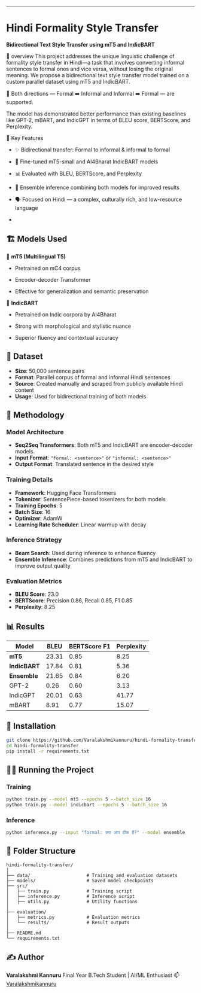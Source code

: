 ---

# Hindi Formality Style Transfer

**Bidirectional Text Style Transfer using mT5 and IndicBART**

🧠 overview
This project addresses the unique linguistic challenge of formality style transfer in Hindi—a task that involves converting informal sentences to formal ones and vice versa, without losing the original meaning. We propose a bidirectional text style transfer model trained on a custom parallel dataset using mT5 and IndicBART.

🔄 Both directions — Formal ➡️ Informal and Informal ➡️ Formal — are supported.

The model has demonstrated better performance than existing baselines like GPT-2, mBART, and IndicGPT in terms of BLEU score, BERTScore, and Perplexity.

🧾 Key Features
* ✨ Bidirectional transfer: Formal to informal & informal to formal

* 🤖 Fine-tuned mT5-small and AI4Bharat IndicBART models

* 📊 Evaluated with BLEU, BERTScore, and Perplexity

* 🔄 Ensemble inference combining both models for improved results

* 🗣️ Focused on Hindi — a complex, culturally rich, and low-resource language
* 
## 🏗️ Models Used
🔹 **mT5 (Multilingual T5)**
* Pretrained on mC4 corpus

* Encoder-decoder Transformer

* Effective for generalization and semantic preservation

🔹 **IndicBART**
* Pretrained on Indic corpora by AI4Bharat

* Strong with morphological and stylistic nuance

* Superior fluency and contextual accuracy

## 📁 Dataset

* **Size**: 50,000 sentence pairs
* **Format**: Parallel corpus of formal and informal Hindi sentences
* **Source**: Created manually and scraped from publicly available Hindi content
* **Usage**: Used for bidirectional training of both models

## 🧠 Methodology

### Model Architecture

* **Seq2Seq Transformers**: Both mT5 and IndicBART are encoder-decoder models.
* **Input Format**: `"formal: <sentence>"` or `"informal: <sentence>"`
* **Output Format**: Translated sentence in the desired style

### Training Details

* **Framework**: Hugging Face Transformers
* **Tokenizer**: SentencePiece-based tokenizers for both models
* **Training Epochs**: 5
* **Batch Size**: 16
* **Optimizer**: AdamW
* **Learning Rate Scheduler**: Linear warmup with decay

### Inference Strategy

* **Beam Search**: Used during inference to enhance fluency
* **Ensemble Inference**: Combines predictions from mT5 and IndicBART to improve output quality

### Evaluation Metrics

* **BLEU Score**: 23.0
* **BERTScore**: Precision 0.86, Recall 0.85, F1 0.85
* **Perplexity**: 8.25

## 📊 Results

| Model         | BLEU  | BERTScore F1 | Perplexity |
| ------------- | ----- | ------------ | ---------- |
| **mT5**       | 23.31 | 0.85         | 8.25       |
| **IndicBART** | 17.84 | 0.81         | 5.36       |
| **Ensemble**  | 21.65 | 0.84         | 6.20       |
| GPT-2         | 0.26  | 0.60         | 3.13       |
| IndicGPT      | 20.01 | 0.63         | 41.77      |
| mBART         | 8.91  | 0.77         | 15.07      |


## 🔧 Installation

```bash
git clone https://github.com/Varalakshmikannuru/hindi-formality-transfer.git
cd hindi-formality-transfer
pip install -r requirements.txt
```

## 🏃‍♀️ Running the Project

### Training

```bash
python train.py --model mt5 --epochs 5 --batch_size 16
python train.py --model indicbart --epochs 5 --batch_size 16
```

### Inference

```bash
python inference.py --input "formal: क्या आप ठीक हैं?" --model ensemble
```

## 🧪 Folder Structure

```
hindi-formality-transfer/
│
├── data/                     # Training and evaluation datasets
├── models/                   # Saved model checkpoints
├── src/
│   ├── train.py              # Training script
│   ├── inference.py          # Inference script
│   ├── utils.py              # Utility functions
│
├── evaluation/
│   ├── metrics.py            # Evaluation metrics
│   └── results/              # Result outputs
│
├── README.md
└── requirements.txt
```

## ✍️ Author

**Varalakshmi Kannuru**
Final Year B.Tech Student | AI/ML Enthusiast
📫 [Varalakshmikannuru](https://github.com/Varalakshmikannuru)
